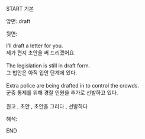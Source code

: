 START
기본

앞면:
draft


뒷면:
<div>I’ll draft a letter for you. </div><div><div>제가 편지 초안을 써 드리겠어요.</div></div><div><br></div><div><div>The legislation is still in draft form. </div><div><div>그 법안은 아직 입안 단계에 있다.</div></div></div><div><br></div><div><div>Extra police are being drafted in to control the crowds. </div><div>군중 통제를 위해 경찰 인원을 추가로 선발하고 있다.</div></div><div><br></div><div>원고 , 초안 , 초안을 그리다 , 선발하다</div>


해석:

END